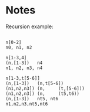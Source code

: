 # Notes


Recursion example:

```

n[0-2]
n0, n1, n2

n[1-3,4]
(n,[1-3])   n4
n1, n2, n3, n4

n[1-3,t[5-6]]
(n,[1-3])   (n,t[5-6])
(n1,n2,n3]) (n,     (t,[5-6]))
(n1,n2,n3]) (n,     (t5,t6))
(n,[1-3])   nt5, nt6
n1,n2,n3,nt5,nt6

```
